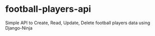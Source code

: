 # football-players-api
Simple API to Create, Read, Update, Delete football players data using Django-Ninja
